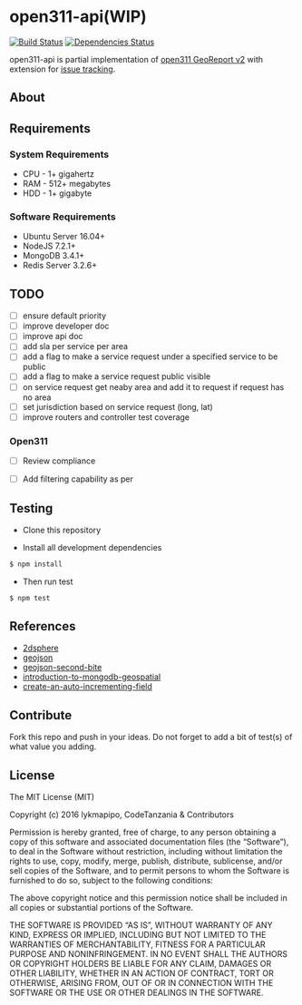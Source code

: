 open311-api(WIP)
================

[![Build Status](https://travis-ci.org/CodeTanzania/open311-api.svg?branch=develop)](https://travis-ci.org/CodeTanzania/open311-api)
[![Dependencies Status](https://david-dm.org/CodeTanzania/open311-api/status.svg?style=flat-square)](https://david-dm.org/CodeTanzania/open311-api)

open311-api is partial implementation of [open311 GeoReport v2](http://wiki.open311.org/GeoReport_v2/) with extension for [issue tracking](https://en.wikipedia.org/wiki/Issue_tracking_system).

## About

## Requirements

### System Requirements
- CPU - 1+ gigahertz
- RAM - 512+ megabytes
- HDD - 1+ gigabyte

### Software Requirements
- Ubuntu Server 16.04+
- NodeJS 7.2.1+
- MongoDB 3.4.1+
- Redis Server 3.2.6+

## TODO
- [ ] ensure default priority
- [ ] improve developer doc
- [ ] improve api doc
- [ ] add sla per service per area
- [ ] add a flag to make a service request under a specified service to be public
- [ ] add a flag to make a service request public visible
- [ ] on service request get neaby area and add it to request if request has no area
- [ ] set jurisdiction based on service request (long, lat)
- [ ] improve routers and controller test coverage

### Open311
- [ ] Review compliance
- [ ] Add filtering capability as per 



## Testing

* Clone this repository

* Install all development dependencies

```sh
$ npm install
```
* Then run test

```sh
$ npm test
```

## References
- [2dsphere](https://docs.mongodb.com/manual/core/2dsphere/)
- [geojson](https://docs.mongodb.com/manual/reference/geojson/)
- [geojson-second-bite](http://www.macwright.org/2015/03/23/geojson-second-bite.html)
- [introduction-to-mongodb-geospatial](http://tugdualgrall.blogspot.com/2014/08/introduction-to-mongodb-geospatial.html)
- [create-an-auto-incrementing-field](https://docs.mongodb.com/v3.0/tutorial/create-an-auto-incrementing-field/)

## Contribute

Fork this repo and push in your ideas. 
Do not forget to add a bit of test(s) of what value you adding.

## License

The MIT License (MIT)

Copyright (c) 2016 lykmapipo, CodeTanzania & Contributors

Permission is hereby granted, free of charge, to any person obtaining a copy of this software and associated documentation files (the “Software”), to deal in the Software without restriction, including without limitation the rights to use, copy, modify, merge, publish, distribute, sublicense, and/or sell copies of the Software, and to permit persons to whom the Software is furnished to do so, subject to the following conditions:

The above copyright notice and this permission notice shall be included in all copies or substantial portions of the Software.

THE SOFTWARE IS PROVIDED “AS IS”, WITHOUT WARRANTY OF ANY KIND, EXPRESS OR IMPLIED, INCLUDING BUT NOT LIMITED TO THE WARRANTIES OF MERCHANTABILITY, FITNESS FOR A PARTICULAR PURPOSE AND NONINFRINGEMENT. IN NO EVENT SHALL THE AUTHORS OR COPYRIGHT HOLDERS BE LIABLE FOR ANY CLAIM, DAMAGES OR OTHER LIABILITY, WHETHER IN AN ACTION OF CONTRACT, TORT OR OTHERWISE, ARISING FROM, OUT OF OR IN CONNECTION WITH THE SOFTWARE OR THE USE OR OTHER DEALINGS IN THE SOFTWARE.